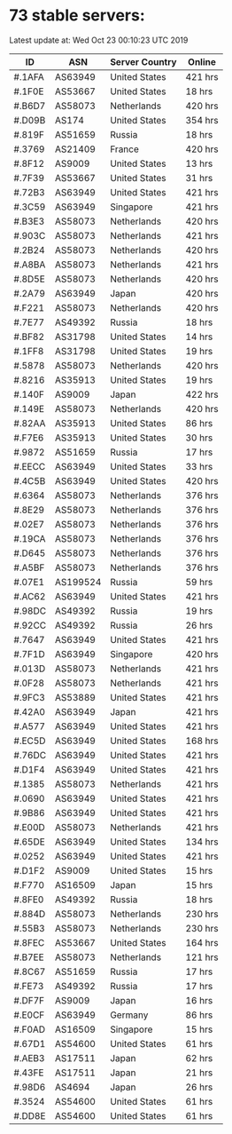 # 73 stable servers:

Latest update at: Wed Oct 23 00:10:23 UTC 2019

| ID | ASN | Server Country | Online |
| -- | --- | -------------- | ------ |
| #.1AFA | AS63949 | United States | 421 hrs |
| #.1F0E | AS53667 | United States | 18 hrs |
| #.B6D7 | AS58073 | Netherlands | 420 hrs |
| #.D09B | AS174 | United States | 354 hrs |
| #.819F | AS51659 | Russia | 18 hrs |
| #.3769 | AS21409 | France | 420 hrs |
| #.8F12 | AS9009 | United States | 13 hrs |
| #.7F39 | AS53667 | United States | 31 hrs |
| #.72B3 | AS63949 | United States | 421 hrs |
| #.3C59 | AS63949 | Singapore | 421 hrs |
| #.B3E3 | AS58073 | Netherlands | 420 hrs |
| #.903C | AS58073 | Netherlands | 421 hrs |
| #.2B24 | AS58073 | Netherlands | 420 hrs |
| #.A8BA | AS58073 | Netherlands | 421 hrs |
| #.8D5E | AS58073 | Netherlands | 420 hrs |
| #.2A79 | AS63949 | Japan | 420 hrs |
| #.F221 | AS58073 | Netherlands | 420 hrs |
| #.7E77 | AS49392 | Russia | 18 hrs |
| #.BF82 | AS31798 | United States | 14 hrs |
| #.1FF8 | AS31798 | United States | 19 hrs |
| #.5878 | AS58073 | Netherlands | 420 hrs |
| #.8216 | AS35913 | United States | 19 hrs |
| #.140F | AS9009 | Japan | 422 hrs |
| #.149E | AS58073 | Netherlands | 420 hrs |
| #.82AA | AS35913 | United States | 86 hrs |
| #.F7E6 | AS35913 | United States | 30 hrs |
| #.9872 | AS51659 | Russia | 17 hrs |
| #.EECC | AS63949 | United States | 33 hrs |
| #.4C5B | AS63949 | United States | 420 hrs |
| #.6364 | AS58073 | Netherlands | 376 hrs |
| #.8E29 | AS58073 | Netherlands | 376 hrs |
| #.02E7 | AS58073 | Netherlands | 376 hrs |
| #.19CA | AS58073 | Netherlands | 376 hrs |
| #.D645 | AS58073 | Netherlands | 376 hrs |
| #.A5BF | AS58073 | Netherlands | 376 hrs |
| #.07E1 | AS199524 | Russia | 59 hrs |
| #.AC62 | AS63949 | United States | 421 hrs |
| #.98DC | AS49392 | Russia | 19 hrs |
| #.92CC | AS49392 | Russia | 26 hrs |
| #.7647 | AS63949 | United States | 421 hrs |
| #.7F1D | AS63949 | Singapore | 420 hrs |
| #.013D | AS58073 | Netherlands | 421 hrs |
| #.0F28 | AS58073 | Netherlands | 421 hrs |
| #.9FC3 | AS53889 | United States | 421 hrs |
| #.42A0 | AS63949 | Japan | 421 hrs |
| #.A577 | AS63949 | United States | 421 hrs |
| #.EC5D | AS63949 | United States | 168 hrs |
| #.76DC | AS63949 | United States | 421 hrs |
| #.D1F4 | AS63949 | United States | 421 hrs |
| #.1385 | AS58073 | Netherlands | 421 hrs |
| #.0690 | AS63949 | United States | 421 hrs |
| #.9B86 | AS63949 | United States | 421 hrs |
| #.E00D | AS58073 | Netherlands | 421 hrs |
| #.65DE | AS63949 | United States | 134 hrs |
| #.0252 | AS63949 | United States | 421 hrs |
| #.D1F2 | AS9009 | United States | 15 hrs |
| #.F770 | AS16509 | Japan | 15 hrs |
| #.8FE0 | AS49392 | Russia | 18 hrs |
| #.884D | AS58073 | Netherlands | 230 hrs |
| #.55B3 | AS58073 | Netherlands | 230 hrs |
| #.8FEC | AS53667 | United States | 164 hrs |
| #.B7EE | AS58073 | Netherlands | 121 hrs |
| #.8C67 | AS51659 | Russia | 17 hrs |
| #.FE73 | AS49392 | Russia | 17 hrs |
| #.DF7F | AS9009 | Japan | 16 hrs |
| #.E0CF | AS63949 | Germany | 86 hrs |
| #.F0AD | AS16509 | Singapore | 15 hrs |
| #.67D1 | AS54600 | United States | 61 hrs |
| #.AEB3 | AS17511 | Japan | 62 hrs |
| #.43FE | AS17511 | Japan | 21 hrs |
| #.98D6 | AS4694 | Japan | 26 hrs |
| #.3524 | AS54600 | United States | 61 hrs |
| #.DD8E | AS54600 | United States | 61 hrs |


